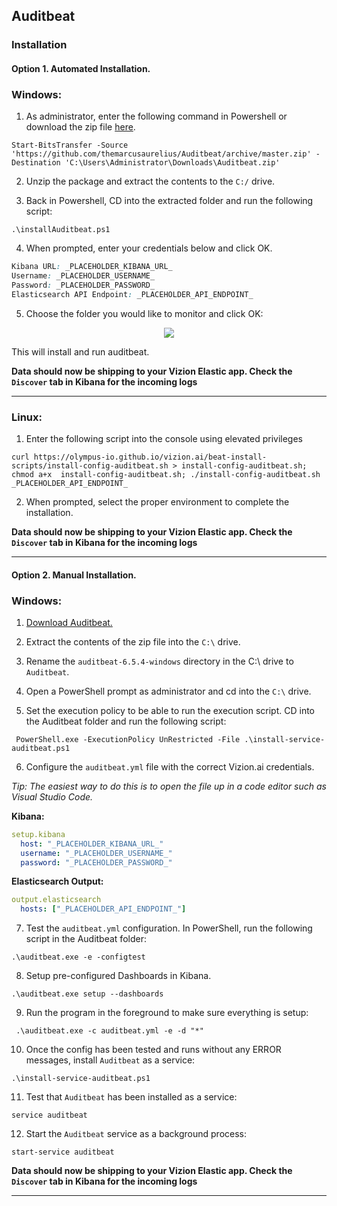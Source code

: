 ## Auditbeat

### Installation

#### <b>Option 1.</b> Automated Installation.

### Windows:

1. As administrator, enter the following command in Powershell or download the zip file [here](https://github.com/themarcusaurelius/Auditbeat/archive/master.zip).

```
Start-BitsTransfer -Source 'https://github.com/themarcusaurelius/Auditbeat/archive/master.zip' -Destination 'C:\Users\Administrator\Downloads\Auditbeat.zip'
```

2. Unzip the package and extract the contents to the `C:/` drive.

3. Back in Powershell, CD into the extracted folder and run the following script:

```
.\installAuditbeat.ps1
```

4. When prompted, enter your credentials below and click OK.

```css
Kibana URL: _PLACEHOLDER_KIBANA_URL_
Username: _PLACEHOLDER_USERNAME_
Password: _PLACEHOLDER_PASSWORD_
Elasticsearch API Endpoint: _PLACEHOLDER_API_ENDPOINT_
```

5. Choose the folder you would like to monitor and click OK:

<p align="center">
    <img src="https://giant.gfycat.com/DelayedSandyHammerheadbird.gif">
</p>


This will install and run auditbeat.

**Data should now be shipping to your Vizion Elastic app. Check the ```Discover``` tab in Kibana for the incoming logs**

<hr>

### Linux:

1. Enter the following script into the console using elevated privileges

```Linux
curl https://olympus-io.github.io/vizion.ai/beat-install-scripts/install-config-auditbeat.sh > install-config-auditbeat.sh; chmod a+x  install-config-auditbeat.sh; ./install-config-auditbeat.sh _PLACEHOLDER_API_ENDPOINT_
```

2. When prompted, select the proper environment to complete the installation.

**Data should now be shipping to your Vizion Elastic app. Check the ```Discover``` tab in Kibana for the incoming logs**

<hr>

#### <b>Option 2.</b> Manual Installation.

### Windows:

1. [Download Auditbeat.](https://artifacts.elastic.co/downloads/beats/auditbeat/auditbeat-oss-6.5.4-windows-x86_64.zip)

2. Extract the contents of the zip file into the ```C:\``` drive.

3.  Rename the ```auditbeat-6.5.4-windows``` directory in the C:\ drive to ```Auditbeat```.

4. Open a PowerShell prompt as administrator and cd into the ```C:\``` drive.

5. Set the execution policy to be able to run the execution script. CD into the Auditbeat folder and run the following script:

```
 PowerShell.exe -ExecutionPolicy UnRestricted -File .\install-service-auditbeat.ps1
```

6. Configure the ```auditbeat.yml``` file with the correct Vizion.ai credentials.

<i>Tip: The easiest way to do this is to open the file up in a code editor such as Visual Studio Code.</i>

<b>Kibana:</b>

```yaml
setup.kibana
  host: "_PLACEHOLDER_KIBANA_URL_"
  username: "_PLACEHOLDER_USERNAME_"
  password: "_PLACEHOLDER_PASSWORD_"
```

<b>Elasticsearch Output:</b>

```yaml
output.elasticsearch
  hosts: ["_PLACEHOLDER_API_ENDPOINT_"]
```

7. Test the ```auditbeat.yml``` configuration. In PowerShell, run the following script in the Auditbeat folder:

```
.\auditbeat.exe -e -configtest
```

8. Setup pre-configured Dashboards in Kibana.

```
.\auditbeat.exe setup --dashboards
```

9. Run the program in the foreground to make sure everything is setup:

```
 .\auditbeat.exe -c auditbeat.yml -e -d "*"
```

10. Once the config has been tested and runs without any ERROR messages, install ```Auditbeat``` as a service:

```
.\install-service-auditbeat.ps1
```

11. Test that ```Auditbeat``` has been installed as a service:

```
service auditbeat
```

12.  Start the ```Auditbeat``` service as a background process: 

```
start-service auditbeat
```

**Data should now be shipping to your Vizion Elastic app. Check the ```Discover``` tab in Kibana for the incoming logs**

<hr>
